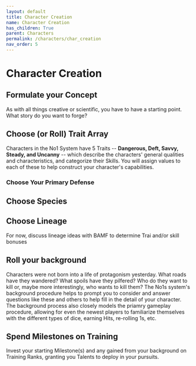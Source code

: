 ```yaml
---
layout: default
title: Character Creation
name: Character Creation
has_children: True
parent: Characters
permalink: /characters/char_creation
nav_order: 5
---
```


# Character Creation

## Formulate your Concept
As with all things creative or scientific, you have to have a starting point.  What story do you want to forge?

## Choose (or Roll) Trait Array
Characters in the No1 System have 5 Traits -- **Dangerous, Deft, Savvy, Steady, and Uncanny** -- which describe the characters' general qualities and characteristics, and categorize their Skills.  You will assign values to each of these to help construct your character's capabilities.

### Choose Your Primary Defense

## Choose Species

## Choose Lineage
For now, discuss lineage ideas with BAMF to determine Trai and/or skill bonuses

## Roll your background
Characters were not born into a life of protagonism yesterday.  What roads have they wandered?  What spoils have they pilfered?  Who do they want to kill or, maybe more interestingly, who wants to kill them?  The No1s system's background procedure helps to prompt you to consider and answer questions like these and others to help fill in the detail of your character.
The background process also closely models the priamry gameplay procedure, allowing for even the newest players to familiarize themselves with the different types of dice, earning Hits, re-rolling 1s, etc.

## Spend Milestones on Training
Invest your starting Milestone(s) and any gained from your background on Training Ranks, granting you Talents to deploy in your pursuits.
